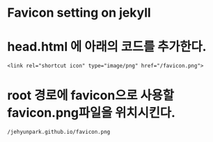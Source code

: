 # Favicon setting on jekyll

# head.html 에 아래의 코드를 추가한다.

```
<link rel="shortcut icon" type="image/png" href="/favicon.png">
```

# root 경로에 favicon으로 사용할 favicon.png파일을 위치시킨다.

```
/jehyunpark.github.io/favicon.png
```
